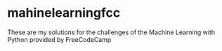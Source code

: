 # mahinelearningfcc
These are my solutions for the challenges of the Machine Learning with Python provided by FreeCodeCamp
